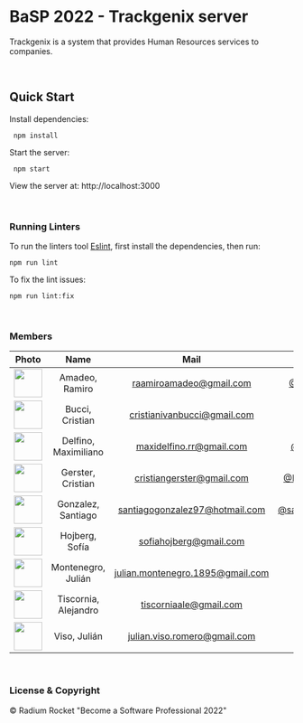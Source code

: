 # BaSP 2022 - Trackgenix server

Trackgenix is a system that provides Human Resources services to companies.

<br>

## Quick Start

Install dependencies:

```console
 npm install
```

Start the server:

```console
 npm start
```

 View the server at: http://localhost:3000

<br>

 ### Running Linters

To run the linters tool [Eslint](https://eslint.org/), first install the dependencies, then run:

```console
npm run lint
```

To fix the lint issues:

```console
npm run lint:fix
```

<br>

### Members

|Photo | Name  | Mail | Github
| :-----: | :-----: | :-----: | :-----: |
<img src="https://avatars.githubusercontent.com/u/111073225?v=4" height="50" width="50">| Amadeo, Ramiro | raamiroamadeo@gmail.com | [@RamiroAmadeo](https://github.com/RamiroAmadeo)
<img src="https://avatars.githubusercontent.com/u/76186035?v=4" height="50" width="50">| Bucci, Cristian | cristianivanbucci@gmail.com | [@cristianbucci](https://github.com/cristianbucci)
<img src="https://avatars.githubusercontent.com/u/111150878?v=4" height="50" width="50">| Delfino, Maximiliano | maxidelfino.rr@gmail.com | [@maxidelfinoRR](https://github.com/maxidelfinoRR)
<img src="https://avatars.githubusercontent.com/u/81392294?v=4" height="50" width="50">| Gerster, Cristian | cristiangerster@gmail.com | [@ProDIGGY-vinilos](https://github.com/ProDIGGY-vinilos)
<img src="https://avatars.githubusercontent.com/u/101304104?v=4" height="50" width="50">| Gonzalez, Santiago | santiagogonzalez97@hotmail.com | [@santiagogonzalez97](https://github.com/santiagogonzalez97)
<img src="https://avatars.githubusercontent.com/u/90708856?v=4" height="50" width="50">| Hojberg, Sofía | sofiahojberg@gmail.com | [@sofihoj](https://github.com/sofihoj)
<img src="https://avatars.githubusercontent.com/u/10933399?v=4" height="50" width="50">| Montenegro, Julián | julian.montenegro.1895@gmail.com | [@JuliMonte5](https://github.com/JuliMonte5)
<img src="https://avatars.githubusercontent.com/u/56328577?v=4" height="50" width="50">| Tiscornia, Alejandro | tiscorniaale@gmail.com | [@aletiscornia](https://github.com/aletiscornia)
<img src="https://avatars.githubusercontent.com/u/15916297?v=4" height="50" width="50">| Viso, Julián | julian.viso.romero@gmail.com | [@visojulian](https://github.com/visojulian)




<br>

### License & Copyright

© Radium Rocket "Become a Software Professional 2022"